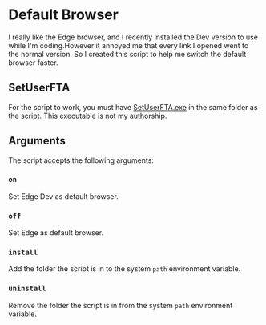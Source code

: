 # Default Browser

I really like the Edge browser, and I recently installed the Dev version to use while I'm coding.However it annoyed me that every link I opened went to the normal version. So I created this script to help me switch the default browser faster.

## SetUserFTA

For the script to work, you must have [SetUserFTA.exe](https://kolbi.cz/blog/2017/10/25/setuserfta-userchoice-hash-defeated-set-file-type-associations-per-user/) in the same folder as the script. This executable is not my authorship.

## Arguments

The script accepts the following arguments:

### `on`

Set Edge Dev as default browser.

### `off`

Set Edge as default browser.

### `install`

Add the folder the script is in to the system `path` environment variable.

### `uninstall`

Remove the folder the script is in from the system `path` environment variable.
